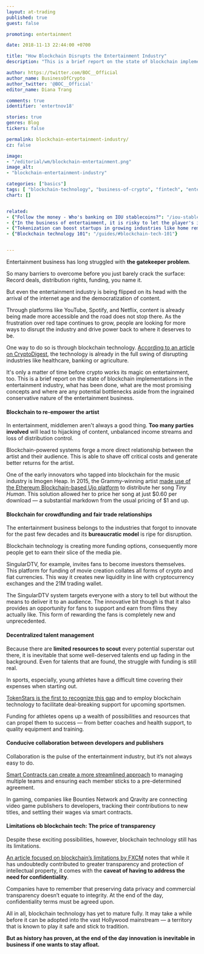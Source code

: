 ```yaml
---
layout: at-trading
published: true
guest: false

promoting: entertainment

date: 2018-11-13 22:44:00 +0700

title: "How Blockchain Disrupts the Entertainment Industry"
description: "This is a brief report on the state of blockchain implementations in the entertainment industry. What has been done, what are the most promising concepts and where are any potential bottlenecks aside from the ingrained conservative nature of the entertainment business."

author: https://twitter.com/BOC__Official
author_name: BusinessOfCrypto
author_twitter: '@BOC__Official'
editor_name: Diana Trang

comments: true
identifier: 'entertnov18'

stories: true
genres: Blog
tickers: false

permalink: blockchain-entertainment-industry/
cz: false

image:
- "/editorial/wm/blockchain-entertainment.png"
image_alt:
- "blockchain-entertainment-industry"

categories: ["basics"]
tags: [ "blockchain-technology", "business-of-crypto", "fintech", "entertainment-industry", "tokenization", "legal-disruption", "smart-contracts", "tokenomics"]
chart: []


related:
- {"Follow the money - Who's banking on IOU stablecoins?": "/iou-stablecoins-potential/"}
- {"In the business of entertainment, it is risky to let the player's interest wane": "/etheremon-kyber-network/"}
- {"Tokenization can boost startups in growing industries like home remodeling": "/tokenization-startup-boost/"}
- {"Blockchain technology 101": "/guides/#blockchain-tech-101"}


---
```


Entertainment business has long struggled with **the gatekeeper problem**.

So many barriers to overcome before you just barely crack the surface: Record deals, distribution rights, funding, you name it.

But even the entertainment industry is being flipped on its head with the arrival of the internet age and the democratization of content.

Through platforms like YouTube, Spotify, and Netflix, content is already being made more accessible and the road does not stop there. As the frustration over red tape continues to grow, people are looking for more ways to disrupt the industry and drive power back to where it deserves to be.

One way to do so is through blockchain technology. <a href="https://cryptodigestnews.com/5-industries-blockchain-is-disrupting-d219611b029c">According to an article on CryptoDigest</a>, the technology is already in the full swing of disrupting industries like healthcare, banking or agriculture.

It's only a matter of time before crypto works its magic on entertainment, too. This is a brief report on the state of blockchain implementations in the entertainment industry, what has been done, what are the most promising concepts and where are any potential bottlenecks aside from the ingrained conservative nature of the entertainment business.

#### Blockchain to re-empower the artist

In entertainment, middlemen aren't always a good thing. **Too many parties involved** will lead to hijacking of content, unbalanced income streams and loss of distribution control.

Blockchain-powered systems forge a more direct relationship between the artist and their audience. This is able to shave off critical costs and generate better returns for the artist.

One of the early innovators who tapped into blockchain for the music industry is Imogen Heap. In 2015, the Grammy-winning artist <a href="https://www.wired.co.uk/article/blockchain-disrupting-music-mycelia">made use of the Ethereum Blockchain-based Ujo platform</a> to distribute her song <em>Tiny Human</em>. This solution allowed her to price her song at just $0.60 per download — a substantial markdown from the usual pricing of $1 and up.

#### Blockchain for crowdfunding and fair trade relationships

The entertainment business belongs to the industries that forgot to innovate for the past few decades and its **bureaucratic model** is ripe for disruption.

Blockchain technology is creating more funding options, consequently more people get to earn their slice of the media pie.

SingularDTV, for example, invites fans to become investors themselves. This platform for funding of movie creation collates all forms of crypto and fiat currencies. This way it creates new liquidity in line with cryptocurrency exchanges and the 21M trading wallet.

The SingularDTV system targets everyone with a story to tell but without the means to deliver it to an audience. The innovative bit though is that it also provides an opportunity for fans to support and earn from films they actually like. This form of rewarding the fans is completely new and unprecedented.

#### Decentralized talent management

Because there are **limited resources to scout** every potential superstar out there, it is inevitable that some well-deserved talents end up fading in the background. Even for talents that are found, the struggle with funding is still real.

In sports, especially, young athletes have a difficult time covering their expenses when starting out.

<a href="https://www.coinspeaker.com/2017/09/12/decade-sports-industry-wont-blockchain-will-responsible">TokenStars is the first to recognize this gap</a> and to employ blockchain technology to facilitate deal-breaking support for upcoming sportsmen.

Funding for athletes opens up a wealth of possibilities and resources that can propel them to success — from better coaches and health support, to quality equipment and training.

#### Conducive collaboration between developers and publishers

Collaboration is the pulse of the entertainment industry, but it’s not always easy to do.

<a href="https://news.altcointrading.net/how-blockchain-disrupts-legal">Smart Contracts can create a more streamlined approach</a> to managing multiple teams and ensuring each member sticks to a pre-determined agreement.

In gaming, companies like Bounties Network and Qravity are connecting video game publishers to developers, tracking their contributions to new titles, and settling their wages via smart contracts.

#### Limitations ob blockchain tech: The price of transparency

Despite these exciting possibilities, however, blockchain technology still has its limitations.

<a href="https://www.fxcm.com/insights/what-are-blockchains-limitations/">An article focused on blockchain’s limitations by FXCM</a> notes that while it has undoubtedly contributed to greater transparency and protection of intellectual property, it comes with the **caveat of having to address the need for confidentiality**.

Companies have to remember that preserving data privacy and commercial transparency doesn’t equate to integrity. At the end of the day, confidentiality terms must be agreed upon.

All in all, blockchain technology has yet to mature fully. It may take a while before it can be adopted into the vast Hollywood mainstream — a territory that is known to play it safe and stick to tradition.

**But as history has proven, at the end of the day innovation is inevitable in business if one wants to stay afloat.**
